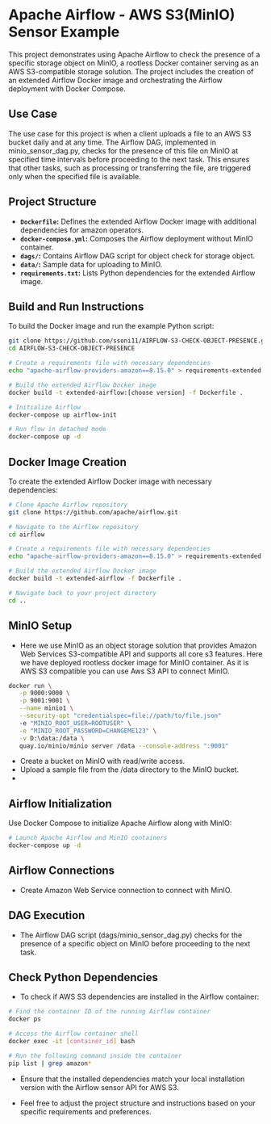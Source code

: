 <!--
#DAG-WITH-S3-CHECK_OBJECT_PRESENCE
-->
# Apache Airflow - AWS S3(MinIO) Sensor Example

This project demonstrates using Apache Airflow to check the presence of a specific storage object on MinIO, a rootless Docker container serving as an AWS S3-compatible storage solution. The project includes the creation of an extended Airflow Docker image and orchestrating the Airflow deployment with Docker Compose.

## Use Case

The use case for this project is when a client uploads a file to an AWS S3 bucket daily and at any time. The Airflow DAG, implemented in minio_sensor_dag.py, checks for the presence of this file on MinIO at specified time intervals before proceeding to the next task. This ensures that other tasks, such as processing or transferring the file, are triggered only when the specified file is available.

## Project Structure

- **`Dockerfile`:** Defines the extended Airflow Docker image with additional dependencies for amazon operators.
- **`docker-compose.yml`:** Composes the Airflow deployment without MinIO container.
- **`dags/`:** Contains Airflow DAG script for object check for storage object.
- **`data/`:** Sample data for uploading to MinIO.
- **`requirements.txt`:** Lists Python dependencies for the extended Airflow image.

## Build and Run Instructions

To build the Docker image and run the example Python script:

```bash
git clone https://github.com/ssoni11/AIRFLOW-S3-CHECK-OBJECT-PRESENCE.git
cd AIRFLOW-S3-CHECK-OBJECT-PRESENCE

# Create a requirements file with necessary dependencies
echo "apache-airflow-providers-amazon==8.15.0" > requirements-extended.txt

# Build the extended Airflow Docker image
docker build -t extended-airflow:[choose version] -f Dockerfile .

# Initialize Airflow
docker-compose up airflow-init

# Run flow in detached mode
docker-compose up -d

```
<!--
# Pulling from Docker Hub
docker pull sagarsonidockerhub/docker-python-venv-executable
-->

## Docker Image Creation

To create the extended Airflow Docker image with necessary dependencies:

```bash
# Clone Apache Airflow repository
git clone https://github.com/apache/airflow.git

# Navigate to the Airflow repository
cd airflow

# Create a requirements file with necessary dependencies
echo "apache-airflow-providers-amazon==8.15.0" > requirements-extended.txt

# Build the extended Airflow Docker image
docker build -t extended-airflow -f Dockerfile .

# Navigate back to your project directory
cd ..
```

## MinIO Setup

- Here we use MinIO as an object storage solution that provides Amazon Web Services S3-compatible API and supports all core s3 features. Here we have deployed rootless docker image for MinIO container. As it is AWS S3 compatible you can use Aws S3 API to connect MinIO.
```bash
docker run \
   -p 9000:9000 \
   -p 9001:9001 \
   --name minio1 \
   --security-opt "credentialspec=file://path/to/file.json"
   -e "MINIO_ROOT_USER=ROOTUSER" \
   -e "MINIO_ROOT_PASSWORD=CHANGEME123" \
   -v D:\data:/data \
   quay.io/minio/minio server /data --console-address ":9001"
```
- Create a bucket on MinIO with read/write access.
- Upload a sample file from the /data directory to the MinIO bucket.
- 

## Airflow Initialization
Use Docker Compose to initialize Apache Airflow along with MinIO:
```bash
# Launch Apache Airflow and MinIO containers
docker-compose up -d
```
## Airflow Connections
- Create Amazon Web Service connection to connect with MinIO.


## DAG Execution
- The Airflow DAG script (dags/minio_sensor_dag.py) checks for the presence of a specific object on MinIO before proceeding to the next task.

## Check Python Dependencies
- To check if AWS S3 dependencies are installed in the Airflow container:
```bash
# Find the container ID of the running Airflow container
docker ps

# Access the Airflow container shell
docker exec -it [container_id] bash

# Run the following command inside the container
pip list | grep amazon*
```

- Ensure that the installed dependencies match your local installation version with the Airflow sensor API for AWS S3.

- Feel free to adjust the project structure and instructions based on your specific requirements and preferences.

